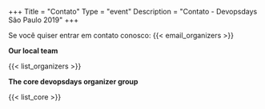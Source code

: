 +++
Title = "Contato"
Type = "event"
Description = "Contato - Devopsdays São Paulo 2019"
+++

Se você quiser entrar em contato conosco: {{< email_organizers >}}


**Our local team**

{{< list_organizers >}}

**The core devopsdays organizer group**

{{< list_core >}}
